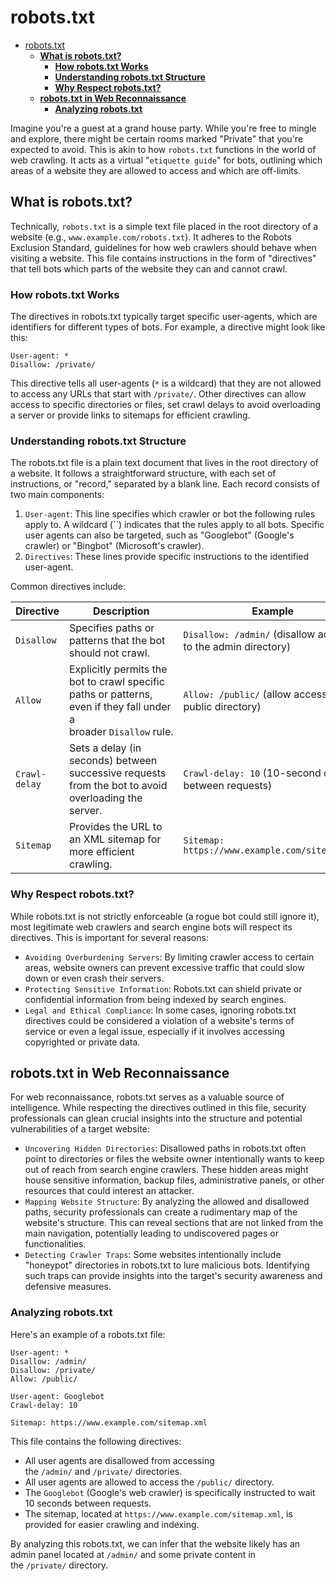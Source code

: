 # robots.txt
- [robots.txt](#robotstxt)
  - [**What is robots.txt?**](#what-is-robotstxt)
    - [**How robots.txt Works**](#how-robotstxt-works)
    - [**Understanding robots.txt Structure**](#understanding-robotstxt-structure)
    - [**Why Respect robots.txt?**](#why-respect-robotstxt)
  - [**robots.txt in Web Reconnaissance**](#robotstxt-in-web-reconnaissance)
    - [**Analyzing robots.txt**](#analyzing-robotstxt)

Imagine you're a guest at a grand house party. While you're free to mingle and explore, there might be certain rooms marked "Private" that you're expected to avoid. This is akin to how `robots.txt` functions in the world of web crawling. It acts as a virtual "`etiquette guide`" for bots, outlining which areas of a website they are allowed to access and which are off-limits.

## **What is robots.txt?**

Technically, `robots.txt` is a simple text file placed in the root directory of a website (e.g., `www.example.com/robots.txt`). It adheres to the Robots Exclusion Standard, guidelines for how web crawlers should behave when visiting a website. This file contains instructions in the form of "directives" that tell bots which parts of the website they can and cannot crawl.

### **How robots.txt Works**

The directives in robots.txt typically target specific user-agents, which are identifiers for different types of bots. For example, a directive might look like this:

```
User-agent: *
Disallow: /private/
```

This directive tells all user-agents (`*` is a wildcard) that they are not allowed to access any URLs that start with `/private/`. Other directives can allow access to specific directories or files, set crawl delays to avoid overloading a server or provide links to sitemaps for efficient crawling.

### **Understanding robots.txt Structure**

The robots.txt file is a plain text document that lives in the root directory of a website. It follows a straightforward structure, with each set of instructions, or "record," separated by a blank line. Each record consists of two main components:

1. `User-agent`: This line specifies which crawler or bot the following rules apply to. A wildcard (``) indicates that the rules apply to all bots. Specific user agents can also be targeted, such as "Googlebot" (Google's crawler) or "Bingbot" (Microsoft's crawler).
2. `Directives`: These lines provide specific instructions to the identified user-agent.

Common directives include:

| **Directive** | **Description** | **Example** |
| --- | --- | --- |
| `Disallow` | Specifies paths or patterns that the bot should not crawl. | `Disallow: /admin/` (disallow access to the admin directory) |
| `Allow` | Explicitly permits the bot to crawl specific paths or patterns, even if they fall under a broader `Disallow` rule. | `Allow: /public/` (allow access to the public directory) |
| `Crawl-delay` | Sets a delay (in seconds) between successive requests from the bot to avoid overloading the server. | `Crawl-delay: 10` (10-second delay between requests) |
| `Sitemap` | Provides the URL to an XML sitemap for more efficient crawling. | `Sitemap: https://www.example.com/sitemap.xml` |

### **Why Respect robots.txt?**

While robots.txt is not strictly enforceable (a rogue bot could still ignore it), most legitimate web crawlers and search engine bots will respect its directives. This is important for several reasons:

- `Avoiding Overburdening Servers`: By limiting crawler access to certain areas, website owners can prevent excessive traffic that could slow down or even crash their servers.
- `Protecting Sensitive Information`: Robots.txt can shield private or confidential information from being indexed by search engines.
- `Legal and Ethical Compliance`: In some cases, ignoring robots.txt directives could be considered a violation of a website's terms of service or even a legal issue, especially if it involves accessing copyrighted or private data.

## **robots.txt in Web Reconnaissance**

For web reconnaissance, robots.txt serves as a valuable source of intelligence. While respecting the directives outlined in this file, security professionals can glean crucial insights into the structure and potential vulnerabilities of a target website:

- `Uncovering Hidden Directories`: Disallowed paths in robots.txt often point to directories or files the website owner intentionally wants to keep out of reach from search engine crawlers. These hidden areas might house sensitive information, backup files, administrative panels, or other resources that could interest an attacker.
- `Mapping Website Structure`: By analyzing the allowed and disallowed paths, security professionals can create a rudimentary map of the website's structure. This can reveal sections that are not linked from the main navigation, potentially leading to undiscovered pages or functionalities.
- `Detecting Crawler Traps`: Some websites intentionally include "honeypot" directories in robots.txt to lure malicious bots. Identifying such traps can provide insights into the target's security awareness and defensive measures.

### **Analyzing robots.txt**

Here's an example of a robots.txt file:

```
User-agent: *
Disallow: /admin/
Disallow: /private/
Allow: /public/

User-agent: Googlebot
Crawl-delay: 10

Sitemap: https://www.example.com/sitemap.xml

```

This file contains the following directives:

- All user agents are disallowed from accessing the `/admin/` and `/private/` directories.
- All user agents are allowed to access the `/public/` directory.
- The `Googlebot` (Google's web crawler) is specifically instructed to wait 10 seconds between requests.
- The sitemap, located at `https://www.example.com/sitemap.xml`, is provided for easier crawling and indexing.

By analyzing this robots.txt, we can infer that the website likely has an admin panel located at `/admin/` and some private content in the `/private/` directory.